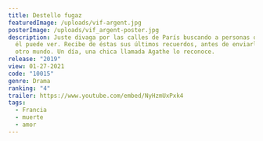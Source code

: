 ```yaml
---
title: Destello fugaz
featuredImage: /uploads/vif-argent.jpg
posterImage: /uploads/vif_argent-poster.jpg
description: Juste divaga por las calles de París buscando a personas que sólo
  él puede ver. Recibe de éstas sus últimos recuerdos, antes de enviarlas al
  otro mundo. Un día, una chica llamada Agathe lo reconoce.
release: "2019"
view: 01-27-2021
code: "10015"
genre: Drama
ranking: "4"
trailer: https://www.youtube.com/embed/NyHzmUxPxk4
tags:
  - Francia
  - muerte
  - amor
---
```


